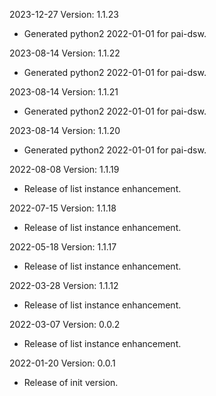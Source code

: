 2023-12-27 Version: 1.1.23
- Generated python2 2022-01-01 for pai-dsw.

2023-08-14 Version: 1.1.22
- Generated python2 2022-01-01 for pai-dsw.

2023-08-14 Version: 1.1.21
- Generated python2 2022-01-01 for pai-dsw.

2023-08-14 Version: 1.1.20
- Generated python2 2022-01-01 for pai-dsw.

2022-08-08 Version: 1.1.19
- Release of list instance enhancement.

2022-07-15 Version: 1.1.18
- Release of list instance enhancement.

2022-05-18 Version: 1.1.17
- Release of list instance enhancement.

2022-03-28 Version: 1.1.12
- Release of list instance enhancement.

2022-03-07 Version: 0.0.2
- Release of list instance enhancement.

2022-01-20 Version: 0.0.1
- Release of init version.

